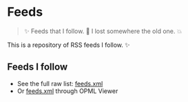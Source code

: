 # Feeds
> :sparkles: Feeds that I follow. :star2: I lost somewhere the old one. :collision:

This is a repository of RSS feeds I follow. :sparkles:

## Feeds I follow

- See the full raw list: [feeds.xml](./feeds.xml)
- Or [feeds.xml](http://opmlviewer.com/Viewer/?https://rawgit.com/tunnckoCore/feeds/master/feeds.opml) through OPML Viewer
